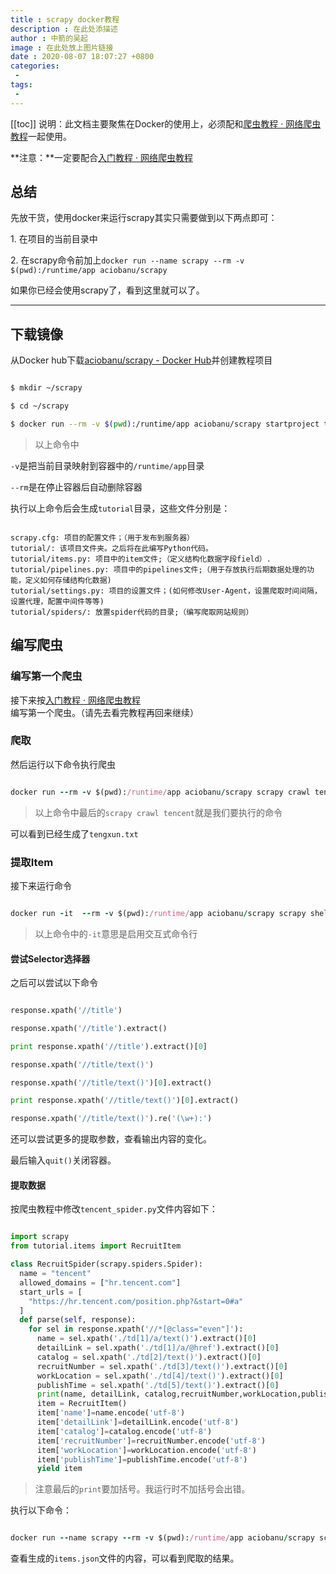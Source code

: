 ```yaml
---
title : scrapy docker教程
description : 在此处添描述
author : 中箭的吴起
image : 在此处放上图片链接
date : 2020-08-07 18:07:27 +0800
categories:
 -
tags:
 -
---
```

[[toc]]
说明：此文档主要聚焦在Docker的使用上，必须配和[爬虫教程 · 网络爬虫教程](https://link.jianshu.com?t=https%3A%2F%2Fpiaosanlang.gitbooks.io%2Fspiders%2F)一起使用。

**注意：**一定要配合[入门教程 · 网络爬虫教程](https://link.jianshu.com?t=https%3A%2F%2Fpiaosanlang.gitbooks.io%2Fspiders%2F04day%2Fsection4.3.html)

## 总结

先放干货，使用docker来运行scrapy其实只需要做到以下两点即可：

1\. 在项目的当前目录中

2\. 在scrapy命令前加上`docker run --name scrapy --rm -v $(pwd):/runtime/app aciobanu/scrapy`

如果你已经会使用scrapy了，看到这里就可以了。

---

## 下载镜像

从Docker hub下载[aciobanu/scrapy \- Docker Hub](https://link.jianshu.com?t=https%3A%2F%2Fhub.docker.com%2Fr%2Faciobanu%2Fscrapy%2F)并创建教程项目

```bash

$ mkdir ~/scrapy

$ cd ~/scrapy

$ docker run --rm -v $(pwd):/runtime/app aciobanu/scrapy startproject tutorial

```

> 以上命令中

`-v`是把当前目录映射到容器中的`/runtime/app`目录

`--rm`是在停止容器后自动删除容器

执行以上命令后会生成`tutorial`目录，这些文件分别是：

```

scrapy.cfg: 项目的配置文件；（用于发布到服务器）
tutorial/: 该项目文件夹。之后将在此编写Python代码。
tutorial/items.py: 项目中的item文件;（定义结构化数据字段field）.
tutorial/pipelines.py: 项目中的pipelines文件;（用于存放执行后期数据处理的功能，定义如何存储结构化数据)
tutorial/settings.py: 项目的设置文件；(如何修改User-Agent，设置爬取时间间隔，设置代理，配置中间件等等)
tutorial/spiders/: 放置spider代码的目录;（编写爬取网站规则）

```

## 编写爬虫

### 编写第一个爬虫

接下来按[入门教程 · 网络爬虫教程](https://link.jianshu.com?t=https%3A%2F%2Fpiaosanlang.gitbooks.io%2Fspiders%2F04day%2Fsection4.3.html)编写第一个爬虫。（请先去看完教程再回来继续）

### 爬取

然后运行以下命令执行爬虫

```ruby

docker run --rm -v $(pwd):/runtime/app aciobanu/scrapy scrapy crawl tencent

```

> 以上命令中最后的`scrapy crawl tencent`就是我们要执行的命令

可以看到已经生成了`tengxun.txt`

### 提取Item

接下来运行命令

```ruby

docker run -it  --rm -v $(pwd):/runtime/app aciobanu/scrapy scrapy shell "[http://hr.tencent.com/position.php?&start=0#a"](http://hr.tencent.com/position.php?&start=0#a")

```

> 以上命令中的`-it`意思是启用交互式命令行

#### 尝试Selector选择器

之后可以尝试以下命令

```python

response.xpath('//title')

response.xpath('//title').extract()

print response.xpath('//title').extract()[0]

response.xpath('//title/text()')

response.xpath('//title/text()')[0].extract()

print response.xpath('//title/text()')[0].extract()

response.xpath('//title/text()').re('(\w+):')

```

还可以尝试更多的提取参数，查看输出内容的变化。

最后输入`quit()`关闭容器。

#### 提取数据

按爬虫教程中修改`tencent_spider.py`文件内容如下：

```python

import scrapy
from tutorial.items import RecruitItem

class RecruitSpider(scrapy.spiders.Spider):
  name = "tencent"
  allowed_domains = ["hr.tencent.com"]
  start_urls = [
    "https://hr.tencent.com/position.php?&start=0#a"
  ]
  def parse(self, response):
    for sel in response.xpath('//*[@class="even"]'):
      name = sel.xpath('./td[1]/a/text()').extract()[0]
      detailLink = sel.xpath('./td[1]/a/@href').extract()[0]
      catalog = sel.xpath('./td[2]/text()').extract()[0]
      recruitNumber = sel.xpath('./td[3]/text()').extract()[0]
      workLocation = sel.xpath('./td[4]/text()').extract()[0]
      publishTime = sel.xpath('./td[5]/text()').extract()[0]
      print(name, detailLink, catalog,recruitNumber,workLocation,publishTime)
      item = RecruitItem()
      item['name']=name.encode('utf-8')
      item['detailLink']=detailLink.encode('utf-8')
      item['catalog']=catalog.encode('utf-8')
      item['recruitNumber']=recruitNumber.encode('utf-8')
      item['workLocation']=workLocation.encode('utf-8')
      item['publishTime']=publishTime.encode('utf-8')
      yield item

```

> 注意最后的`print`要加括号。我运行时不加括号会出错。

执行以下命令：

```ruby

docker run --name scrapy --rm -v $(pwd):/runtime/app aciobanu/scrapy scrapy crawl tencent -o items.json

```

查看生成的`items.json`文件的内容，可以看到爬取的结果。